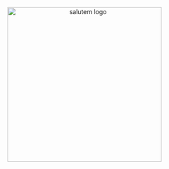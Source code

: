 <p align="center">

  <title> Aplikacija za ljekarsku ordinaciju - SALUTEM </title>
<img src="https://user-images.githubusercontent.com/73299629/127243084-ccdd65b3-3d0b-4e94-a3b2-ca77db5e4aa0.png" width="350" alt="salutem logo"/>


</p>
